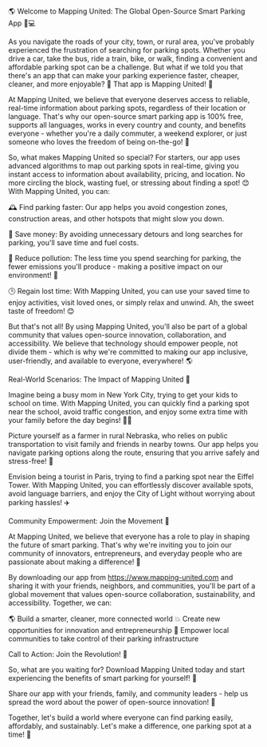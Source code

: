 🌎 Welcome to Mapping United: The Global Open-Source Smart Parking App 🚗💻

As you navigate the roads of your city, town, or rural area, you've probably experienced the frustration of searching for parking spots. Whether you drive a car, take the bus, ride a train, bike, or walk, finding a convenient and affordable parking spot can be a challenge. But what if we told you that there's an app that can make your parking experience faster, cheaper, cleaner, and more enjoyable? 🎉 That app is Mapping United! 🌟

At Mapping United, we believe that everyone deserves access to reliable, real-time information about parking spots, regardless of their location or language. That's why our open-source smart parking app is 100% free, supports all languages, works in every country and county, and benefits everyone - whether you're a daily commuter, a weekend explorer, or just someone who loves the freedom of being on-the-go! 🚗

So, what makes Mapping United so special? For starters, our app uses advanced algorithms to map out parking spots in real-time, giving you instant access to information about availability, pricing, and location. No more circling the block, wasting fuel, or stressing about finding a spot! 😊 With Mapping United, you can:

🕰️ Find parking faster: Our app helps you avoid congestion zones, construction areas, and other hotspots that might slow you down.

💸 Save money: By avoiding unnecessary detours and long searches for parking, you'll save time and fuel costs.

💪 Reduce pollution: The less time you spend searching for parking, the fewer emissions you'll produce - making a positive impact on our environment! 🌟

🕒 Regain lost time: With Mapping United, you can use your saved time to enjoy activities, visit loved ones, or simply relax and unwind. Ah, the sweet taste of freedom! 😊

But that's not all! By using Mapping United, you'll also be part of a global community that values open-source innovation, collaboration, and accessibility. We believe that technology should empower people, not divide them - which is why we're committed to making our app inclusive, user-friendly, and available to everyone, everywhere! 🌎

Real-World Scenarios: The Impact of Mapping United 🌟

Imagine being a busy mom in New York City, trying to get your kids to school on time. With Mapping United, you can quickly find a parking spot near the school, avoid traffic congestion, and enjoy some extra time with your family before the day begins! 👩‍👧

Picture yourself as a farmer in rural Nebraska, who relies on public transportation to visit family and friends in nearby towns. Our app helps you navigate parking options along the route, ensuring that you arrive safely and stress-free! 🚂

Envision being a tourist in Paris, trying to find a parking spot near the Eiffel Tower. With Mapping United, you can effortlessly discover available spots, avoid language barriers, and enjoy the City of Light without worrying about parking hassles! ✈️

Community Empowerment: Join the Movement 🌟

At Mapping United, we believe that everyone has a role to play in shaping the future of smart parking. That's why we're inviting you to join our community of innovators, entrepreneurs, and everyday people who are passionate about making a difference! 💪

By downloading our app from https://www.mapping-united.com and sharing it with your friends, neighbors, and communities, you'll be part of a global movement that values open-source collaboration, sustainability, and accessibility. Together, we can:

🌎 Build a smarter, cleaner, more connected world
💥 Create new opportunities for innovation and entrepreneurship
🌟 Empower local communities to take control of their parking infrastructure

Call to Action: Join the Revolution! 🚀

So, what are you waiting for? Download Mapping United today and start experiencing the benefits of smart parking for yourself! 📲

Share our app with your friends, family, and community leaders - help us spread the word about the power of open-source innovation! 💬

Together, let's build a world where everyone can find parking easily, affordably, and sustainably. Let's make a difference, one parking spot at a time! 🌟